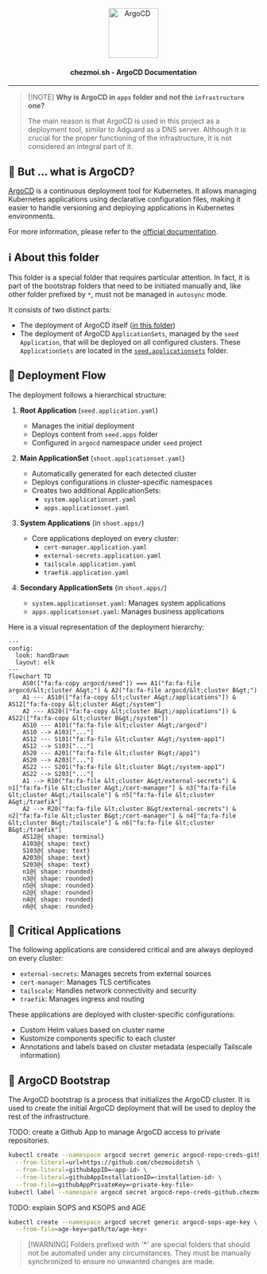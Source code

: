 <div align="center">
  <img src="../../../../../docs/assets/icons/apps/argo-cd.svg" alt="ArgoCD" width="100" height="100">
</div>

<h4 align="center">chezmoi.sh - ArgoCD Documentation</h4>

***

> \[!NOTE]
> **Why is ArgoCD in `apps` folder and not the `infrastructure` one?**
>
> The main reason is that ArgoCD is used in this project as a deployment tool, similar to Adguard as a DNS server. Although it is crucial for the proper functioning of the infrastructure, it is not considered an integral part of it.

## 🐙 But ... what is ArgoCD?

[ArgoCD](https://argo-cd.readthedocs.io/en/stable/) is a continuous deployment tool for Kubernetes. It allows managing Kubernetes applications using declarative configuration files, making it easier to handle versioning and deploying applications in Kubernetes environments.

For more information, please refer to the [official documentation](https://argo-cd.readthedocs.io/en/stable/).

## ℹ️ About this folder

This folder is a special folder that requires particular attention. In fact, it is part of the bootstrap folders that need to be initiated manually and, like other folder prefixed by `*`, must not be managed in `autosync` mode.

It consists of two distinct parts:

* The deployment of ArgoCD itself ([in this folder](.))
* The deployment of ArgoCD `ApplicationSets`, managed by the `seed` `Application`, that will be deployed on all configured clusters. These `ApplicationSets` are located in the [`seed.applicationsets`](seed.apps) folder.

## 🔄 Deployment Flow

The deployment follows a hierarchical structure:

1. **Root Application** (`seed.application.yaml`)
   * Manages the initial deployment
   * Deploys content from `seed.apps` folder
   * Configured in `argocd` namespace under `seed` project

2. **Main ApplicationSet** (`shoot.applicationset.yaml`)
   * Automatically generated for each detected cluster
   * Deploys configurations in cluster-specific namespaces
   * Creates two additional ApplicationSets:
     * `system.applicationset.yaml`
     * `apps.applicationset.yaml`

3. **System Applications** (in `shoot.apps/`)
   * Core applications deployed on every cluster:
     * `cert-manager.application.yaml`
     * `external-secrets.application.yaml`
     * `tailscale.application.yaml`
     * `traefik.application.yaml`

4. **Secondary ApplicationSets** (in `shoot.apps/`)
   * `system.applicationset.yaml`: Manages system applications
   * `apps.applicationset.yaml`: Manages business applications

Here is a visual representation of the deployment hierarchy:

```mermaid
---
config:
  look: handDrawn
  layout: elk
---
flowchart TD
    AS0(["fa:fa-copy argocd/seed"]) === A1("fa:fa-file argocd/&lt;cluster A&gt;") & A2("fa:fa-file argocd/&lt;cluster B&gt;")
    A1 --- AS10(["fa:fa-copy &lt;cluster A&gt;/applications"]) & AS12["fa:fa-copy &lt;cluster A&gt;/system"]
    A2 --- AS20(["fa:fa-copy &lt;cluster B&gt;/applications"]) & AS22(["fa:fa-copy &lt;cluster B&gt;/system"])
    AS10 --- A101("fa:fa-file &lt;cluster A&gt;/argocd")
    AS10 --> A103["..."]
    AS12 --- S101("fa:fa-file &lt;cluster A&gt;/system-app1")
    AS12 --> S103["..."]
    AS20 --- A201("fa:fa-file &lt;cluster B&gt;/app1")
    AS20 --> A203["..."]
    AS22 --- S201("fa:fa-file &lt;cluster B&gt;/system-app1")
    AS22 --> S203["..."]
    A1 --> R10("fa:fa-file &lt;cluster A&gt/external-secrets") & n1["fa:fa-file &lt;cluster A&gt;/cert-manager"] & n3["fa:fa-file &lt;cluster A&gt;/tailscale"] & n5["fa:fa-file &lt;cluster A&gt;/traefik"]
    A2 --> R20("fa:fa-file &lt;cluster B&gt/external-secrets") & n2["fa:fa-file &lt;cluster B&gt;/cert-manager"] & n4["fa:fa-file &lt;cluster B&gt;/tailscale"] & n6["fa:fa-file &lt;cluster B&gt;/traefik"]
    AS12@{ shape: terminal}
    A103@{ shape: text}
    S103@{ shape: text}
    A203@{ shape: text}
    S203@{ shape: text}
    n1@{ shape: rounded}
    n3@{ shape: rounded}
    n5@{ shape: rounded}
    n2@{ shape: rounded}
    n4@{ shape: rounded}
    n6@{ shape: rounded}
```

## 🔑 Critical Applications

The following applications are considered critical and are always deployed on every cluster:

* `external-secrets`: Manages secrets from external sources
* `cert-manager`: Manages TLS certificates
* `tailscale`: Handles network connectivity and security
* `traefik`: Manages ingress and routing

These applications are deployed with cluster-specific configurations:

* Custom Helm values based on cluster name
* Kustomize components specific to each cluster
* Annotations and labels based on cluster metadata (especially Tailscale information)

## 🚀 ArgoCD Bootstrap

The ArgoCD bootstrap is a process that initializes the ArgoCD cluster. It is used to create the initial ArgoCD deployment that will be used to deploy the rest of the infrastructure.

TODO: create a Github App to manage ArgoCD access to private repositories.

```bash
kubectl create --namespace argocd secret generic argocd-repo-creds-github.chezmoi-sh \
  --from-literal=url=https://github.com/chezmoidotsh \
  --from-literal=githubAppID=<app-id> \
  --from-literal=githubAppInstallationID=<installation-id> \
  --from-file=githubAppPrivateKey=<private-key-file>
kubectl label --namespace argocd secret argocd-repo-creds-github.chezmoi-sh argocd.argoproj.io/secret-type=repo-creds
```

TODO: explain SOPS and KSOPS and AGE

```bash
kubectl create --namespace argocd secret generic argocd-sops-age-key \
  --from-file=age-key=<path/to/age-key>
```

> \[!WARNING]
> Folders prefixed with '\*' are special folders that should not be automated under any circumstances. They must be manually synchronized to ensure no unwanted changes are made.
